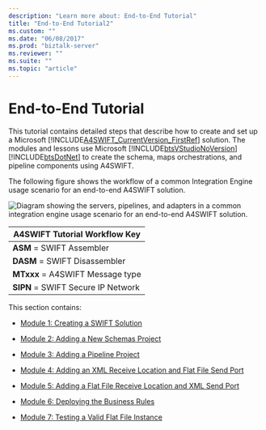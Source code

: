 ```yaml
---
description: "Learn more about: End-to-End Tutorial"
title: "End-to-End Tutorial2"
ms.custom: ""
ms.date: "06/08/2017"
ms.prod: "biztalk-server"
ms.reviewer: ""
ms.suite: ""
ms.topic: "article"
---
```

# End-to-End Tutorial
This tutorial contains detailed steps that describe how to create and set up a Microsoft [!INCLUDE[A4SWIFT_CurrentVersion_FirstRef](../../includes/a4swift-currentversion-firstref-md.md)] solution. The modules and lessons use Microsoft [!INCLUDE[btsVStudioNoVersion](../../includes/btsvstudionoversion-md.md)][!INCLUDE[btsDotNet](../../includes/btsdotnet-md.md)] to create the schema, maps orchestrations, and pipeline components using A4SWIFT.  
  
 The following figure shows the workflow of a common Integration Engine usage scenario for an end-to-end A4SWIFT solution.  
  
 ![Diagram showing the servers, pipelines, and adapters in a common integration engine usage scenario for an end-to-end A4SWIFT solution.](../../adapters-and-accelerators/accelerator-swift/media/fsa-tut-wklw.gif)  
  
|A4SWIFT Tutorial Workflow Key|  
|-----------------------------------|  
|**ASM** = SWIFT Assembler|  
|**DASM** = SWIFT Disassembler|  
|**MTxxx** = A4SWIFT Message type|  
|**SIPN** = SWIFT Secure IP Network|  
  
 This section contains:  
  
- [Module 1: Creating a SWIFT Solution](../../adapters-and-accelerators/accelerator-swift/module-1-creating-a-swift-solution.md)  
  
- [Module 2: Adding a New Schemas Project](../../adapters-and-accelerators/accelerator-swift/module-2-adding-a-new-schemas-project.md)  
  
- [Module 3: Adding a Pipeline Project](../../adapters-and-accelerators/accelerator-swift/module-3-adding-a-pipeline-project.md)  
  
- [Module 4: Adding an XML Receive Location and Flat File Send Port](../../adapters-and-accelerators/accelerator-swift/module-4-adding-an-xml-receive-location-and-flat-file-send-port.md)  
  
- [Module 5: Adding a Flat File Receive Location and XML Send Port](../../adapters-and-accelerators/accelerator-swift/module-5-adding-a-flat-file-receive-location-and-xml-send-port.md)  
  
- [Module 6: Deploying the Business Rules](../../adapters-and-accelerators/accelerator-swift/module-6-deploying-the-business-rules.md)  
  
- [Module 7: Testing a Valid Flat File Instance](../../adapters-and-accelerators/accelerator-swift/module-7-testing-a-valid-flat-file-instance.md)
